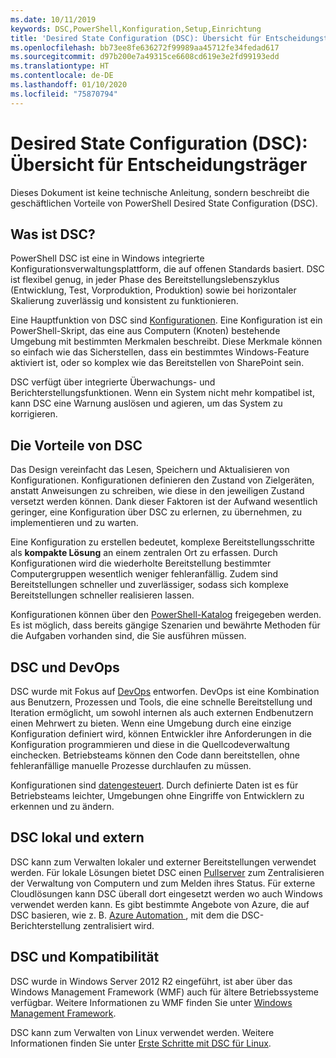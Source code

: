 ```yaml
---
ms.date: 10/11/2019
keywords: DSC,PowerShell,Konfiguration,Setup,Einrichtung
title: 'Desired State Configuration (DSC): Übersicht für Entscheidungsträger'
ms.openlocfilehash: bb73ee8fe636272f99989aa45712fe34fedad617
ms.sourcegitcommit: d97b200e7a49315ce6608cd619e3e2fd99193edd
ms.translationtype: HT
ms.contentlocale: de-DE
ms.lasthandoff: 01/10/2020
ms.locfileid: "75870794"
---
```

# <a name="desired-state-configuration-overview-for-decision-makers"></a>Desired State Configuration (DSC): Übersicht für Entscheidungsträger

Dieses Dokument ist keine technische Anleitung, sondern beschreibt die geschäftlichen Vorteile von PowerShell Desired State Configuration (DSC).

## <a name="what-is-dsc"></a>Was ist DSC?

PowerShell DSC ist eine in Windows integrierte Konfigurationsverwaltungsplattform, die auf offenen Standards basiert. DSC ist flexibel genug, in jeder Phase des Bereitstellungslebenszyklus (Entwicklung, Test, Vorproduktion, Produktion) sowie bei horizontaler Skalierung zuverlässig und konsistent zu funktionieren.

Eine Hauptfunktion von DSC sind [Konfigurationen](../configurations/configurations.md). Eine Konfiguration ist ein PowerShell-Skript, das eine aus Computern (Knoten) bestehende Umgebung mit bestimmten Merkmalen beschreibt. Diese Merkmale können so einfach wie das Sicherstellen, dass ein bestimmtes Windows-Feature aktiviert ist, oder so komplex wie das Bereitstellen von SharePoint sein.

DSC verfügt über integrierte Überwachungs- und Berichterstellungsfunktionen. Wenn ein System nicht mehr kompatibel ist, kann DSC eine Warnung auslösen und agieren, um das System zu korrigieren.

## <a name="benefits-of-using-dsc"></a>Die Vorteile von DSC

Das Design vereinfacht das Lesen, Speichern und Aktualisieren von Konfigurationen. Konfigurationen definieren den Zustand von Zielgeräten, anstatt Anweisungen zu schreiben, wie diese in den jeweiligen Zustand versetzt werden können. Dank dieser Faktoren ist der Aufwand wesentlich geringer, eine Konfiguration über DSC zu erlernen, zu übernehmen, zu implementieren und zu warten.

Eine Konfiguration zu erstellen bedeutet, komplexe Bereitstellungsschritte als **kompakte Lösung** an einem zentralen Ort zu erfassen. Durch Konfigurationen wird die wiederholte Bereitstellung bestimmter Computergruppen wesentlich weniger fehleranfällig. Zudem sind Bereitstellungen schneller und zuverlässiger, sodass sich komplexe Bereitstellungen schneller realisieren lassen.

Konfigurationen können über den [PowerShell-Katalog](https://powershellgallery.com) freigegeben werden. Es ist möglich, dass bereits gängige Szenarien und bewährte Methoden für die Aufgaben vorhanden sind, die Sie ausführen müssen.

## <a name="dsc-and-devops"></a>DSC und DevOps

DSC wurde mit Fokus auf [DevOps](/archive/blogs/ashleymcglone/devops-for-n00bs-ie-windows-people-like-me) entworfen. DevOps ist eine Kombination aus Benutzern, Prozessen und Tools, die eine schnelle Bereitstellung und Iteration ermöglicht, um sowohl internen als auch externen Endbenutzern einen Mehrwert zu bieten. Wenn eine Umgebung durch eine einzige Konfiguration definiert wird, können Entwickler ihre Anforderungen in die Konfiguration programmieren und diese in die Quellcodeverwaltung einchecken. Betriebsteams können den Code dann bereitstellen, ohne fehleranfällige manuelle Prozesse durchlaufen zu müssen.

Konfigurationen sind [datengesteuert](../configurations/configData.md). Durch definierte Daten ist es für Betriebsteams leichter, Umgebungen ohne Eingriffe von Entwicklern zu erkennen und zu ändern.

## <a name="dsc-on-premises-and-off-premises"></a>DSC lokal und extern

DSC kann zum Verwalten lokaler und externer Bereitstellungen verwendet werden. Für lokale Lösungen bietet DSC einen [Pullserver](../pull-server/pullServer.md) zum Zentralisieren der Verwaltung von Computern und zum Melden ihres Status. Für externe Cloudlösungen kann DSC überall dort eingesetzt werden wo auch Windows verwendet werden kann.
Es gibt bestimmte Angebote von Azure, die auf DSC basieren, wie z. B. [Azure Automation ](/azure/automation), mit dem die DSC-Berichterstellung zentralisiert wird.

## <a name="dsc-and-compatibility"></a>DSC und Kompatibilität

DSC wurde in Windows Server 2012 R2 eingeführt, ist aber über das Windows Management Framework (WMF) auch für ältere Betriebssysteme verfügbar. Weitere Informationen zu WMF finden Sie unter [Windows Management Framework](/powershell/scripting/wmf/overview).

DSC kann zum Verwalten von Linux verwendet werden. Weitere Informationen finden Sie unter [Erste Schritte mit DSC für Linux](../getting-started/lnxGettingStarted.md).
